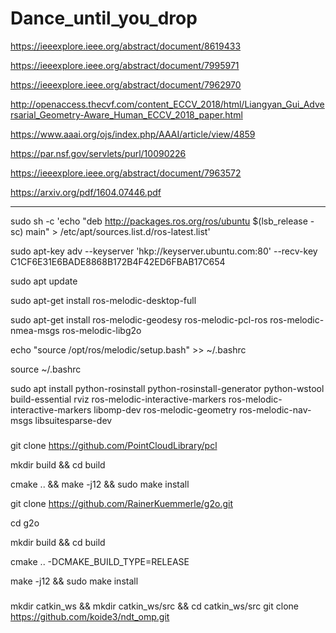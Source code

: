 # Dance_until_you_drop


https://ieeexplore.ieee.org/abstract/document/8619433

https://ieeexplore.ieee.org/abstract/document/7995971

https://ieeexplore.ieee.org/abstract/document/7962970

http://openaccess.thecvf.com/content_ECCV_2018/html/Liangyan_Gui_Adversarial_Geometry-Aware_Human_ECCV_2018_paper.html

https://www.aaai.org/ojs/index.php/AAAI/article/view/4859

https://par.nsf.gov/servlets/purl/10090226

https://ieeexplore.ieee.org/abstract/document/7963572

https://arxiv.org/pdf/1604.07446.pdf


********************************************************************

sudo sh -c 'echo "deb http://packages.ros.org/ros/ubuntu $(lsb_release -sc) main" > /etc/apt/sources.list.d/ros-latest.list'

sudo apt-key adv --keyserver 'hkp://keyserver.ubuntu.com:80' --recv-key C1CF6E31E6BADE8868B172B4F42ED6FBAB17C654

sudo apt update

sudo apt-get install ros-melodic-desktop-full

sudo apt-get install ros-melodic-geodesy ros-melodic-pcl-ros ros-melodic-nmea-msgs ros-melodic-libg2o

echo "source /opt/ros/melodic/setup.bash" >> ~/.bashrc

source ~/.bashrc

sudo apt install python-rosinstall python-rosinstall-generator python-wstool build-essential rviz ros-melodic-interactive-markers ros-melodic-interactive-markers libomp-dev ros-melodic-geometry ros-melodic-nav-msgs libsuitesparse-dev


###

git clone https://github.com/PointCloudLibrary/pcl

mkdir build && cd build

cmake .. && make -j12 && sudo make install

git clone https://github.com/RainerKuemmerle/g2o.git

cd g2o

mkdir build && cd build

cmake .. -DCMAKE_BUILD_TYPE=RELEASE

make -j12 && sudo make install

###

mkdir catkin_ws && mkdir catkin_ws/src && cd catkin_ws/src
git clone https://github.com/koide3/ndt_omp.git
